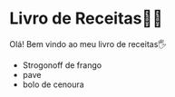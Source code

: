 # Livro de Receitas:man_cook:

Olá! Bem vindo ao meu livro de receitas:raised_hand_with_fingers_splayed:

- Strogonoff de frango
- pave
- bolo de cenoura
